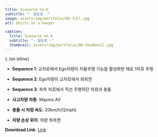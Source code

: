```yaml
---
title: Scenario no.6
subtitle: "- 실도로 -"
image: assets/img/portfolio/06-full.jpg
alt: Shirts on a hanger

caption:
  title: Scenario no.6
  subtitle: "- 실도로 -"
  thumbnail: assets/img/portfolio/06-thumbnail.jpg
--- 
```


{:.list-inline}
- **Sequence 1**: 교차로에서 Ego차량이 자율주행 기능을 활성화한 채로 1차로 주행
- **Sequence 2**: Ego차량이 교차로에서 좌회전
- **Sequence 3**: 좌측 차로에서 직선 주행하던 차량과 충돌

- **사고차량 차종**: Waymo AV
- **충돌 시 차량 속도**: 20km/h(12mph)
- **차량 손상 위치**: 차량 좌측면

**Download Link**: [Link  ](https://gofile.me/5HZpx/Euun4dAWv)
